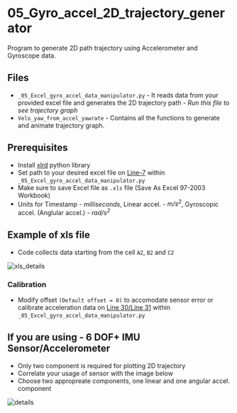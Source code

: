 # 05_Gyro_accel_2D_trajectory_generator
Program to generate 2D path trajectory using Accelerometer and Gyroscope data.

## Files
- `_05_Excel_gyro_accel_data_manipulator.py` - It reads data from your provided excel file and generates the 2D trajectory path - *Run this file to see trajectory graph*
- `Velo_yaw_from_accel_yawrate` - Contains all the functions to generate and animate trajectory graph.

## Prerequisites
- Install [xlrd](https://pypi.org/project/xlrd/) python library
- Set path to your desired excel file on [Line-7](https://github.com/CPaladiya/05_Gyro_accel_2D_trajectory_generator/blob/de149134f0a75f889b87a045ae6b956c389257aa/_05_Excel_gyro_accel_data_manipulator.py#L7) within `_05_Excel_gyro_accel_data_manipulator.py`
- Make sure to save Excel file as `.xls` file (Save As Excel 97-2003 Workbook)
- Units for Timestamp - *milliseconds*, Linear accel. - *m/s<sup>2*, Gyroscopic accel. (Anglular accel.) - *rad/s<sup>2*

## Example of xls file
- Code collects data starting from the cell `A2`, `B2` and `C2`

![xls_details](https://user-images.githubusercontent.com/74514429/104867531-119fd100-590f-11eb-8eaf-4bd419284b7a.png)

### Calibration
- Modify offset `(Default offset = 0)` to accomodate sensor error or calibrate acceleration data on [Line 30/Line 31](https://github.com/CPaladiya/05_Gyro_accel_2D_trajectory_generator/blob/de149134f0a75f889b87a045ae6b956c389257aa/_05_Excel_gyro_accel_data_manipulator.py#L30-L31) within `_05_Excel_gyro_accel_data_manipulator.py`

## If you are using - 6 DOF+ IMU Sensor/Accelerometer
- Only two component is required for plotting 2D trajectory
- Correlate your usage of sensor with the image below
- Choose two appropreate components, one linear and one angular accel. component

![details](https://user-images.githubusercontent.com/74514429/104868378-2e3d0880-5911-11eb-9e35-123900ffe457.png)

